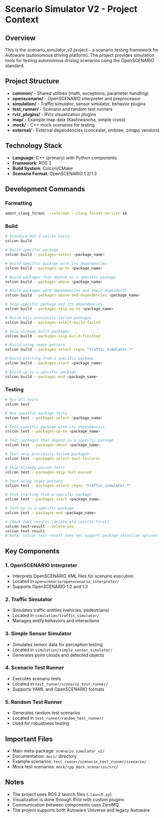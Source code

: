 # Scenario Simulator V2 - Project Context

## Overview
This is the scenario_simulator_v2 project - a scenario testing framework for Autoware (autonomous driving platform). The project provides simulation tools for testing autonomous driving scenarios using the OpenSCENARIO standard.

## Project Structure
- **common/** - Shared utilities (math, exceptions, parameter handling)
- **openscenario/** - OpenSCENARIO interpreter and preprocessor
- **simulation/** - Traffic simulator, sensor simulator, behavior plugins
- **test_runner/** - Scenario and random test runners
- **rviz_plugins/** - RViz visualization plugins
- **map/** - Example map data (Kashiwanoha, simple cross)
- **mock/** - C++ mock scenarios for testing
- **external/** - External dependencies (concealer, embree, zmqpp vendors)

## Technology Stack
- **Language**: C++ (primary) with Python components
- **Framework**: ROS 2
- **Build System**: Colcon/CMake
- **Scenario Format**: OpenSCENARIO 1.2/1.3

## Development Commands

### Formatting
```bash
ament_clang_format --reformat --clang-format-version 14
```

### Build
```bash
# Standard ROS 2 colcon build
colcon build

# Build specific package
colcon build --packages-select <package_name>

# Build specific package with its dependencies
colcon build --packages-up-to <package_name>

# Build packages that depend on a specific package
colcon build --packages-above <package_name>

# Build packages with dependencies and their dependents
colcon build --packages-above-and-dependencies <package_name>

# Skip specific package and its dependencies
colcon build --packages-skip-up-to <package_name>

# Build only previously failed packages
colcon build --packages-select-build-failed

# Skip already built packages
colcon build --packages-skip-build-finished

# Build using regex pattern
colcon build --packages-select-regex "traffic_simulator.*"

# Build starting from a specific package
colcon build --packages-start <package_name>

# Build up to a specific package
colcon build --packages-end <package_name>
```

### Testing
```bash
# Run all tests
colcon test

# Run specific package tests
colcon test --packages-select <package_name>

# Test specific package with its dependencies
colcon test --packages-up-to <package_name>

# Test packages that depend on a specific package
colcon test --packages-above <package_name>

# Test only previously failed packages
colcon test --packages-select-test-failures

# Skip already passed tests
colcon test --packages-skip-test-passed

# Test using regex pattern
colcon test --packages-select-regex "traffic_simulator.*"

# Test starting from a specific package
colcon test --packages-start <package_name>

# Test up to a specific package
colcon test --packages-end <package_name>

# Check test results (delete old results first)
colcon test-result --delete-yes
colcon test-result
# Note: colcon test-result does not support package selection options
```

## Key Components

### 1. OpenSCENARIO Interpreter
- Interprets OpenSCENARIO XML files for scenario execution
- Located in `openscenario/openscenario_interpreter/`
- Supports OpenSCENARIO 1.2 and 1.3

### 2. Traffic Simulator
- Simulates traffic entities (vehicles, pedestrians)
- Located in `simulation/traffic_simulator/`
- Manages entity behaviors and interactions

### 3. Simple Sensor Simulator
- Simulates sensor data for perception testing
- Located in `simulation/simple_sensor_simulator/`
- Generates point clouds and detected objects

### 4. Scenario Test Runner
- Executes scenario tests
- Located in `test_runner/scenario_test_runner/`
- Supports YAML and OpenSCENARIO formats

### 5. Random Test Runner
- Generates random test scenarios
- Located in `test_runner/random_test_runner/`
- Used for robustness testing

## Important Files
- Main meta-package: `scenario_simulator_v2/`
- Documentation: `docs/` directory
- Example scenarios: `test_runner/scenario_test_runner/scenario/`
- Mock test scenarios: `mock/cpp_mock_scenarios/src/`

## Notes
- The project uses ROS 2 launch files (`.launch.py`)
- Visualization is done through RViz with custom plugins
- Communication between components uses ZeroMQ
- The project supports both Autoware Universe and legacy Autoware